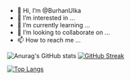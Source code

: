- 👋 Hi, I’m @BurhanUlka
- 👀 I’m interested in ...
- 🌱 I’m currently learning ...
- 💞️ I’m looking to collaborate on ...
- 📫 How to reach me ...

![Anurag's GitHub stats](https://github-readme-stats.vercel.app/api?username=BurhanUlka&show_icons=true&theme=radical&count_private=true&organization=UlkaGames)
[![GitHub Streak](https://github-readme-streak-stats.herokuapp.com/?user=BurhanUlka&currStreakNum=2FD3EB&fire=pink&sideLabels=F00)](https://git.io/streak-stats)


[![Top Langs](https://github-readme-stats.vercel.app/api/top-langs/?username=BurhanUlka&langs_count=8&theme=radical)](https://github.com/anuraghazra/github-readme-stats)

<!---
BurhanUlka/BurhanUlka is a ✨ special ✨ repository because its `README.md` (this file) appears on your GitHub profile.
You can click the Preview link to take a look at your changes.
--->
